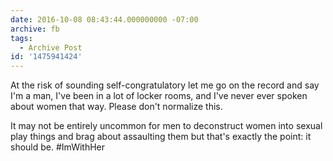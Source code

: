 ```yaml
---
date: 2016-10-08 08:43:44.000000000 -07:00
archive: fb
tags: 
  - Archive Post
id: '1475941424'
---
```


At the risk of sounding self-congratulatory let me go on the record and say I'm a man, I've been in a lot of locker rooms, and I've never ever spoken about women that way. Please don't normalize this.

It may not be entirely uncommon for men to deconstruct women into sexual play things and brag about assaulting them but that's exactly the point: it should be. #ImWithHer
